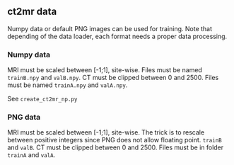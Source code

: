 ## ct2mr data

Numpy data or default PNG images can be used for training. Note that depending of the data loader, each format needs a proper data processing.

### Numpy data
MRI must be scaled between [-1;1], site-wise. Files must be named `trainB.npy` and `valB.npy`.
CT must be clipped between 0 and 2500. Files must be named `trainA.npy` and `valA.npy`.

See `create_ct2mr_np.py`

### PNG data
MRI must be scaled between [-1;1], site-wise. The trick is to rescale between positive integers since PNG does not allow floating point. `trainB` and `valB`.
CT must be clipped between 0 and 2500. Files must be in folder `trainA` and `valA`.

